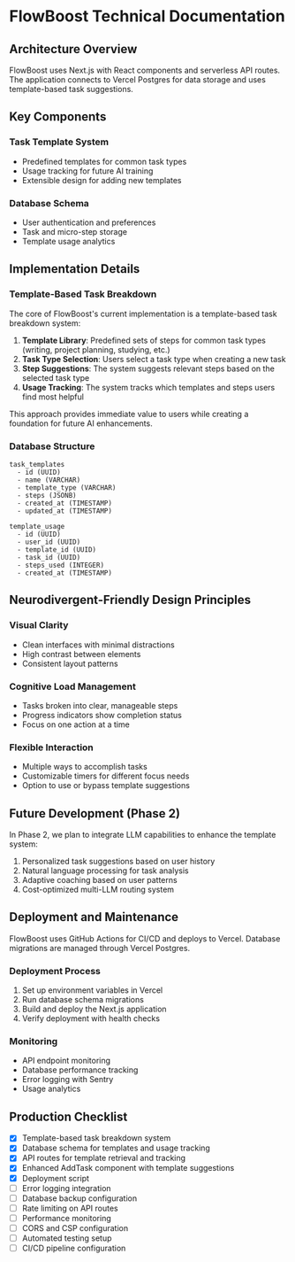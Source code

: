 # FlowBoost Technical Documentation

## Architecture Overview

FlowBoost uses Next.js with React components and serverless API routes. The application connects to Vercel Postgres for data storage and uses template-based task suggestions.

## Key Components

### Task Template System
- Predefined templates for common task types
- Usage tracking for future AI training
- Extensible design for adding new templates

### Database Schema
- User authentication and preferences
- Task and micro-step storage
- Template usage analytics

## Implementation Details

### Template-Based Task Breakdown

The core of FlowBoost's current implementation is a template-based task breakdown system:

1. **Template Library**: Predefined sets of steps for common task types (writing, project planning, studying, etc.)
2. **Task Type Selection**: Users select a task type when creating a new task
3. **Step Suggestions**: The system suggests relevant steps based on the selected task type
4. **Usage Tracking**: The system tracks which templates and steps users find most helpful

This approach provides immediate value to users while creating a foundation for future AI enhancements.

### Database Structure

```
task_templates
  - id (UUID)
  - name (VARCHAR)
  - template_type (VARCHAR)
  - steps (JSONB)
  - created_at (TIMESTAMP)
  - updated_at (TIMESTAMP)

template_usage
  - id (UUID)
  - user_id (UUID)
  - template_id (UUID)
  - task_id (UUID)
  - steps_used (INTEGER)
  - created_at (TIMESTAMP)
```

## Neurodivergent-Friendly Design Principles

### Visual Clarity
- Clean interfaces with minimal distractions
- High contrast between elements
- Consistent layout patterns

### Cognitive Load Management
- Tasks broken into clear, manageable steps
- Progress indicators show completion status
- Focus on one action at a time

### Flexible Interaction
- Multiple ways to accomplish tasks
- Customizable timers for different focus needs
- Option to use or bypass template suggestions

## Future Development (Phase 2)

In Phase 2, we plan to integrate LLM capabilities to enhance the template system:

1. Personalized task suggestions based on user history
2. Natural language processing for task analysis
3. Adaptive coaching based on user patterns
4. Cost-optimized multi-LLM routing system

## Deployment and Maintenance

FlowBoost uses GitHub Actions for CI/CD and deploys to Vercel. Database migrations are managed through Vercel Postgres.

### Deployment Process

1. Set up environment variables in Vercel
2. Run database schema migrations
3. Build and deploy the Next.js application
4. Verify deployment with health checks

### Monitoring

- API endpoint monitoring
- Database performance tracking
- Error logging with Sentry
- Usage analytics

## Production Checklist

- [x] Template-based task breakdown system
- [x] Database schema for templates and usage tracking
- [x] API routes for template retrieval and tracking
- [x] Enhanced AddTask component with template suggestions
- [x] Deployment script
- [ ] Error logging integration
- [ ] Database backup configuration
- [ ] Rate limiting on API routes
- [ ] Performance monitoring
- [ ] CORS and CSP configuration
- [ ] Automated testing setup
- [ ] CI/CD pipeline configuration